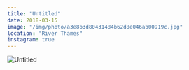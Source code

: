 ```yaml
---
title: "Untitled"
date: 2018-03-15
image: "/img/photo/a3e8b3d80431484b62d8e046ab00919c.jpg"
location: "River Thames"
instagram: true
---
```


![Untitled](/img/photo/a3e8b3d80431484b62d8e046ab00919c.jpg)
